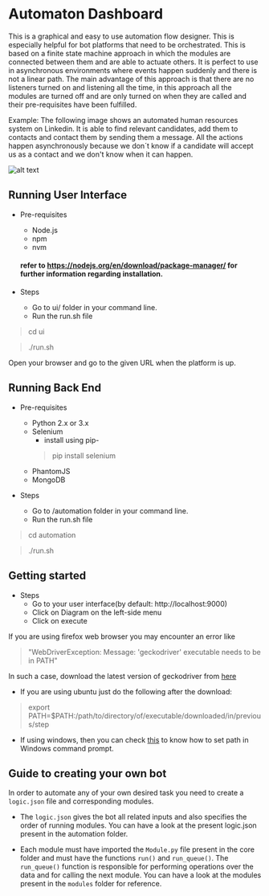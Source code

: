 # Automaton Dashboard

This is a graphical and easy to use automation flow designer. This is especially helpful for bot platforms that need to be orchestrated. This is based on a finite state machine approach in which the modules are connected between them and are able to actuate others. It is perfect to use in asynchronous environments where events happen suddenly and there is not a linear path. The main advantage of this approach is that there are no listeners turned on and listening all the time, in this approach all the modules are turned off and are only turned on when they are called and their pre-requisites have been fulfilled.

Example: The following image shows an automated human resources system on Linkedin. It is able to find relevant candidates, add them to contacts and contact them by sending them a message. All the actions happen asynchronously because we don´t know if a candidate will accept us as a contact and we don't know when it can happen.

![alt text](https://docs.google.com/drawings/d/e/2PACX-1vRxmrx764Goir0arSdxHMNMYDGhTm_KT6NGIPNIfaD5UC-ltB4qV61PwcrbYnQRdFHfTWip60QX6bO-/pub?w=1392&h=694 "Screenshot")

## Running User Interface

* Pre-requisites
    * Node.js
    * npm
    * nvm
    
    #### refer to https://nodejs.org/en/download/package-manager/ for further information regarding installation.

* Steps
    * Go to ui/ folder in your command line.
    * Run the run.sh file

> cd ui

> ./run.sh

Open your browser and go to the given URL when the platform is up.

## Running Back End

* Pre-requisites
    * Python 2.x or 3.x
    * Selenium
      * install using pip-
      > pip install selenium
    * PhantomJS
    * MongoDB
    
* Steps
    * Go to /automation folder in your command line.
    * Run the run.sh file

> cd automation

> ./run.sh

## Getting started

* Steps
    * Go to your user interface(by default: http://localhost:9000)
    * Click on Diagram on the left-side menu
    * Click on execute 
    
 If you are using firefox web browser you may encounter an error like  
 
 > "WebDriverException: Message: 'geckodriver' executable needs to be in PATH"
 
 In such a case, download the latest version of geckodriver from [here](https://github.com/mozilla/geckodriver/releases)
 
 * If you are using ubuntu just do the following after the download:
   
 > export PATH=$PATH:/path/to/directory/of/executable/downloaded/in/previous/step     
 
 * If using windows, then you can check [this](https://www.windows-commandline.com/set-path-command-line/) to know how to set path in Windows command prompt.

## Guide to creating your own bot

In order to automate any of your own desired task you need to create a `logic.json` file and corresponding modules.

* The `logic.json` gives the bot all related inputs and also specifies the order of running modules. You can have a look at the present logic.json present in the automation folder.

* Each module must have imported the `Module.py` file present in the core folder and must have the functions `run()` and `run_queue()`. The `run_queue()` function is responsible for performing operations over the data and for calling the next module. You can have a look at the modules present in the `modules` folder for reference.
